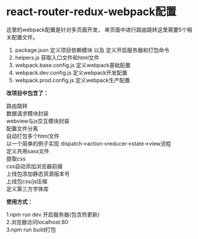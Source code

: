 # react-router-redux-webpack配置 #

这里的webpack配置是针对多页面开发， 单页面中进行路由跳转这里需要5个相关配置文件。
> 
1. package.json  定义项目依赖模块 以及 定义开启服务器和打包命令
2. helpers.js  获取入口文件和html文件
3. webpack.base.config.js  定义webpack基础配置
4. webpack.dev.config.js  定义webpack开发配置
5. webpack.prod.config.js  定义webpack生产配置

**改项目中包含了：**<br>
> 
  路由跳转<br>
  数据请求模块封装<br>
  webview与js交互模块封装<br>
  配置文件分离<br>
  自动打包多个html文件<br>
  以一个简单的例子实现 dispatch->action->reducer->state->view流程<br>
  定义共用sass文件<br>
  提取css<br>
  css自动添加浏览器前缀<br>
  上线包添加静态资源版本号<br>
  上线包css/js压缩<br>
  定义第三方字体库

**使用方式：**<br>
> 
1.npm run dev 开启服务器(包含热更新)<br>
2.浏览器访问localhost:80<br>
3.npm run build打包


  